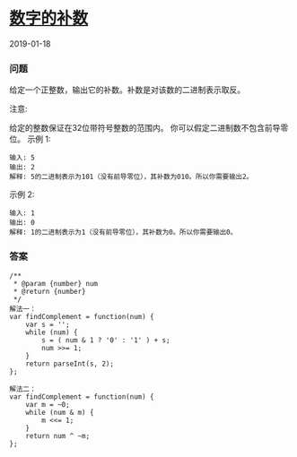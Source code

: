 # [数字的补数](https://leetcode-cn.com/problems/number-complement)
2019-01-18
### 问题

给定一个正整数，输出它的补数。补数是对该数的二进制表示取反。

注意:

给定的整数保证在32位带符号整数的范围内。
你可以假定二进制数不包含前导零位。
示例 1:

```
输入: 5
输出: 2
解释: 5的二进制表示为101（没有前导零位），其补数为010。所以你需要输出2。
```
示例 2:

```
输入: 1
输出: 0
解释: 1的二进制表示为1（没有前导零位），其补数为0。所以你需要输出0。
```

### 答案

```
/**
 * @param {number} num
 * @return {number}
 */
解法一：
var findComplement = function(num) {
    var s = '';
    while (num) {
        s = ( num & 1 ? '0' : '1' ) + s;
        num >>= 1;
    }
    return parseInt(s, 2);
};

解法二：
var findComplement = function(num) {
    var m = ~0;
    while (num & m) {
        m <<= 1;
    }
    return num ^ ~m;
};
```